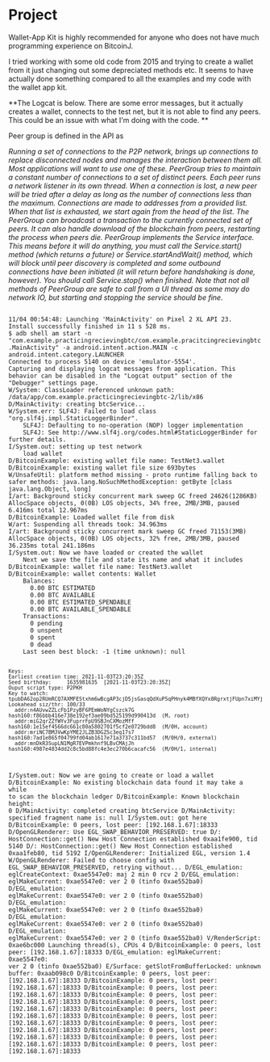 # Project

Wallet-App Kit is highly recommended for anyone who does not have much programming experience on BitcoinJ.

I tried working with some old code from 2015 and trying to create a wallet from it just changing out some depreciated methods etc. It seems to have actually done something compared to all the examples and my code with the wallet app kit. 


**The Logcat is below. There are some error messages, but it actually creates a wallet, connects to the test net, but it is not able to find any peers. This could be an issue with what I'm doing with the code.  **

Peer group is defined in the API as 

_Running a set of connections to the P2P network, brings up connections to replace disconnected nodes and manages the interaction between them all. Most applications will want to use one of these.
PeerGroup tries to maintain a constant number of connections to a set of distinct peers. Each peer runs a network listener in its own thread. When a connection is lost, a new peer will be tried after a delay as long as the number of connections less than the maximum.
Connections are made to addresses from a provided list. When that list is exhausted, we start again from the head of the list.
The PeerGroup can broadcast a transaction to the currently connected set of peers. It can also handle download of the blockchain from peers, restarting the process when peers die.
PeerGroup implements the Service interface. This means before it will do anything, you must call the Service.start() method (which returns a future) or Service.startAndWait() method, which will block until peer discovery is completed and some outbound connections have been initiated (it will return before handshaking is done, however). You should call Service.stop() when finished. Note that not all methods of PeerGroup are safe to call from a UI thread as some may do network IO, but starting and stopping the service should be fine._



<code>
11/04 00:54:48: Launching 'MainActivity' on Pixel 2 XL API 23.
Install successfully finished in 11 s 528 ms.
$ adb shell am start -n "com.example.practicingrecievingbtc/com.example.pracitcingrecievingbtc.MainActivity" -a android.intent.action.MAIN -c android.intent.category.LAUNCHER
Connected to process 5140 on device 'emulator-5554'.
Capturing and displaying logcat messages from application. This behavior can be disabled in the "Logcat output" section of the "Debugger" settings page.
W/System: ClassLoader referenced unknown path: /data/app/com.example.practicingrecievingbtc-2/lib/x86
D/MainActivity: creating btcService...
W/System.err: SLF4J: Failed to load class "org.slf4j.impl.StaticLoggerBinder".
    SLF4J: Defaulting to no-operation (NOP) logger implementation
    SLF4J: See http://www.slf4j.org/codes.html#StaticLoggerBinder for further details.
I/System.out: setting up test network
    load wallet
D/BitcoinExample: existing wallet file name: TestNet3.wallet
D/BitcoinExample: existing wallet file size 693bytes
W/UnsafeUtil: platform method missing - proto runtime falling back to safer methods: java.lang.NoSuchMethodException: getByte [class java.lang.Object, long]
I/art: Background sticky concurrent mark sweep GC freed 24626(1286KB) AllocSpace objects, 0(0B) LOS objects, 34% free, 2MB/3MB, paused 6.416ms total 12.967ms
D/BitcoinExample: Loaded wallet file from disk
W/art: Suspending all threads took: 34.963ms
I/art: Background sticky concurrent mark sweep GC freed 71153(3MB) AllocSpace objects, 0(0B) LOS objects, 32% free, 2MB/3MB, paused 36.235ms total 241.186ms
I/System.out: Now we have loaded or created the wallet
    Next we save the file and state its name and what it includes
D/BitcoinExample: wallet file name: TestNet3.wallet
D/BitcoinExample: wallet contents: Wallet
    Balances:
      0.00 BTC ESTIMATED
      0.00 BTC AVAILABLE
      0.00 BTC ESTIMATED_SPENDABLE
      0.00 BTC AVAILABLE_SPENDABLE
    Transactions:
      0 pending
      0 unspent
      0 spent
      0 dead
    Last seen best block: -1 (time unknown): null
    
    Keys:
    Earliest creation time: 2021-11-03T23:20:35Z
    Seed birthday:     1635981635  [2021-11-03T23:20:35Z]
    Ouput script type: P2PKH
    Key to watch:      tpubDA62op2RUmRCQ7AXMFEStxhm6wBcgAP3cjD5jsGasqQdXuP5qPHnyk4MBfXQYx8RgrxtjFUpn7xiMYjfF1bVseK8PBGmTvkXdHymawSA4dM
    Lookahead siz/thr: 100/33
      addr:n4AUvwZZLcFb1PzyBF6PEmWoNYgCszck7G  hash160:f86bbb416e738e192ef3ae09bd525199d990413d  (M, root)
      addr:miG2qrZZfWYv3FuprrFpU9SBJnCXMozMff  hash160:1e15ef4566dc661c80a5802701f5cf2e0729bdd8  (M/0H, account)
      addr:mriNC7BMJVwKpYME2JLZB3DGZSc3eq17s7  hash160:7ad1e865f04799fd04ab1617e71a3737c311bd57  (M/0H/0, external)
      addr:mnDkR3SupLN1MgR7EVPmkhnf9LBvCMAjJh  hash160:4987e4834dd2c8c5bd88fc4e3ec270b6cacafc56  (M/0H/1, internal)
I/System.out: Now we are going to create or load a wallet
D/BitcoinExample: No existing blockchain data found it may take a while to scan the blockchain ledger
D/BitcoinExample: Known blockchain height: 0
D/MainActivity: completed creating btcService
D/MainActivity: specified fragment name is: null
I/System.out: got here
D/BitcoinExample: 0 peers, lost peer: [192.168.1.67]:18333
D/OpenGLRenderer: Use EGL_SWAP_BEHAVIOR_PRESERVED: true
D/: HostConnection::get() New Host Connection established 0xaa1fe900, tid 5140
D/: HostConnection::get() New Host Connection established 0xaa1feb80, tid 5192
I/OpenGLRenderer: Initialized EGL, version 1.4
W/OpenGLRenderer: Failed to choose config with EGL_SWAP_BEHAVIOR_PRESERVED, retrying without...
D/EGL_emulation: eglCreateContext: 0xae5547e0: maj 2 min 0 rcv 2
D/EGL_emulation: eglMakeCurrent: 0xae5547e0: ver 2 0 (tinfo 0xae552ba0)
D/EGL_emulation: eglMakeCurrent: 0xae5547e0: ver 2 0 (tinfo 0xae552ba0)
D/EGL_emulation: eglMakeCurrent: 0xae5547e0: ver 2 0 (tinfo 0xae552ba0)
D/EGL_emulation: eglMakeCurrent: 0xae5547e0: ver 2 0 (tinfo 0xae552ba0)
D/EGL_emulation: eglMakeCurrent: 0xae5547e0: ver 2 0 (tinfo 0xae552ba0)
V/RenderScript: 0xae6bc000 Launching thread(s), CPUs 4
D/BitcoinExample: 0 peers, lost peer: [192.168.1.67]:18333
D/EGL_emulation: eglMakeCurrent: 0xae5547e0: ver 2 0 (tinfo 0xae552ba0)
E/Surface: getSlotFromBufferLocked: unknown buffer: 0xaab098c0
D/BitcoinExample: 0 peers, lost peer: [192.168.1.67]:18333
D/BitcoinExample: 0 peers, lost peer: [192.168.1.67]:18333
D/BitcoinExample: 0 peers, lost peer: [192.168.1.67]:18333
D/BitcoinExample: 0 peers, lost peer: [192.168.1.67]:18333
D/BitcoinExample: 0 peers, lost peer: [192.168.1.67]:18333
D/BitcoinExample: 0 peers, lost peer: [192.168.1.67]:18333
D/BitcoinExample: 0 peers, lost peer: [192.168.1.67]:18333
D/BitcoinExample: 0 peers, lost peer: [192.168.1.67]:18333
D/BitcoinExample: 0 peers, lost peer: [192.168.1.67]:18333
D/BitcoinExample: 0 peers, lost peer: [192.168.1.67]:18333
D/BitcoinExample: 0 peers, lost peer: [192.168.1.67]:18333 </code>
